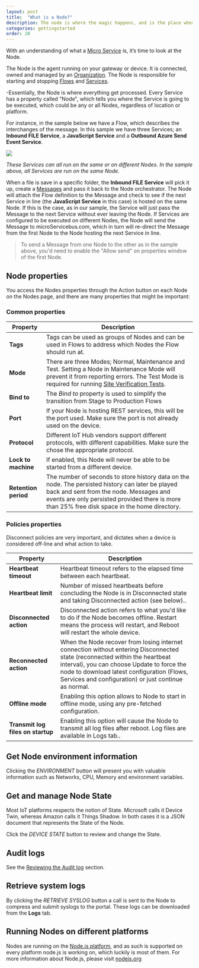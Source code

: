 ```yaml
---
layout: post
title:  "What is a Node?"
description: The node is where the magic happens, and is the place where all micro Services are hosted. Learn about the different kind of hosts and what platforms they can run on.
categories: gettingstarted
order: 20
---
```


With an understanding of what a [Micro Service]({{site.baseurl}}/what-is-a-micro-Service) is, it’s time to look at the Node.

The Node is the agent running on your gateway or device. It is connected, owned and managed by an [Organization]({{site.baseurl}}/what-is-an-organization). The Node is responsible for starting and stopping [Flows]({{site.baseurl}}/what-is-a-flow) and [Services]({{site.baseurl}}/what-is-a-micro-Service).

-Essentially, the Node is where everything get processed. Every Service has a property called "Node", which tells you where the Service is going to be executed, which could be any or all Nodes, regardless of location or platform.

For instance, in the sample below we have a Flow, which describes the interchanges of the message. In this sample we have three Services; an **Inbound FILE Service**, a **JavaScript Service** and a **Outbound Azure Send Event Service**.

<img src="{{site.baseurl}}/images/what-is-a-node/1.png">

*These Services can all run on the same or on different Nodes. In the sample above, all Services are run on the same Node.*

When a file is save in a specific folder, the **Inbound FILE Service** will pick it up, create a [Messages]({{site.baseurl}}/what-is-a-flow#message) and pass it back to the Node orchestrator. The Node will attach the Flow definition to the Message and check to see if the next Service in line (the **JavaScript Service** in this case) is hosted on the same Node. If this is the case, as in our sample, the Service will just pass the Message to the next Service without ever leaving the Node. If Services are configured to be executed on different Nodes, the Node will send the Message to microServicebus.com, which in turn will re-direct the Message from the first Node to the Node hosting the next Service in line.

> To send a Message from one Node to the other as in the sample above, you'd need to enable the "Allow send" on properties window of the first Node.

## Node properties

You access the Nodes properties through the Action button on each Node on the Nodes page, and there are many properties that might be important:

### Common properties

| Property | Description |
|-------|--------|
| **Tags** | Tags can be used as groups of Nodes and can be used in Flows to address which Nodes the Flow should run at. |
| **Mode** | There are three Modes; Normal, Maintenance and Test. Setting a Node in Maintenance Mode will prevent it from reporting errors. The Test Mode is required for running [Site Verification Tests](site-verification). |
| **Bind to** | The *Bind to* property is used to simplify the transition from Stage to Production Flows  |
| **Port** | If your Node is hosting REST services, this will be the port used. Make sure the port is not already used on the device. |
| **Protocol** | Different IoT Hub vendors support different protocols, with different capabilities. Make sure the chose the appropriate protocol. |
| **Lock to machine** | If enabled, this Node will never be able to be started from a different device. |
| **Retention period** | The number of seconds to store history data on the node. The persisted history can later be played back and sent from the node. Messages and events are only persisted provided there is more than 25% free disk space in the home directory. |

### Policies properties

Disconnect policies are very important, and dictates when a device is considered off-line and what action to take.

| Property | Description |
|-------|--------|
| **Heartbeat timeout** | Heartbeat timeout refers to the elapsed time between each heartbeat. |
| **Heartbeat limit** | Number of missed heartbeats before concluding the Node is in Disconnected state and taking Disconnected action (see below).. |
| **Disconnected action** | Disconnected action refers to what you'd like to do if the Node becomes offline. Restart means the process will restart, and Reboot will restart the whole device. |
| **Reconnected action** | When the Node recover from losing internet connection without entering Disconnected state (reconnected within the heartbeat interval), you can choose Update to force the node to download latest configuration (Flows, Services and configuration) or just continue as normal. |
| **Offline mode** |Enabling this option allows to Node to start in offline mode, using any pre-fetched configuration. |
| **Transmit log files on startup** |Enabling this option will cause the Node to transmit all log files after reboot. Log files are available in Logs tab.. |

## Get Node environment information

Clicking the *ENVIRONMENT* button will present you with valuable information such as Networks, CPU, Memory and environment variables.

## Get and manage Node State

Most IoT platforms respects the notion of State. Microsoft calls it Device Twin, whereas Amazon calls it Things Shadow. In both cases it is a JSON document that represents the State of the Node.

Click the *DEVICE STATE* button to review and change the State.

## Audit logs

See the [Reviewing the Audit log]({{site.baseurl}}/reviewing-the-auditlog) section.

## Retrieve system logs

By clicking the *RETRIEVE SYSLOG* button a call is sent to the Node to compress and submit syslogs to the portal. These logs can be downloaded from the **Logs** tab.

## Running Nodes on different platforms

Nodes are running on the [Node.js platform](https://nodejs.org), and as such is supported on every platform node.js is working on, which luckily is most of them. For more information about Node.js, please visit [nodejs.org](https://nodejs.org)